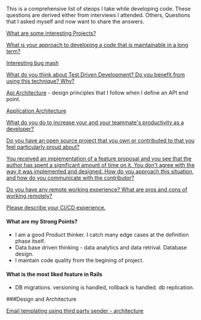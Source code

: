 This is a comprehensive list of steops I take while developing code. These questions are derived either from interviews I attended. Others, Questions that I asked myself and now want to share the answers.

[What are some interesting Projects?](what-are-some-interesting-projects.md)

[What is your approach to developing a code that is maintainable in a long term?](what-is-your-approach-to-developing-a-code-that-is-maintainable-in-a-long-term.md)

[Interesting bug mash](interesting-bug-mash.md)

[What do you think about Test Driven Development? Do you benefit from using this technique? Why?](
what-do-you-think-about-test-driven-development-do-you-benefit-from-using-this-technique-why.md)

[Api Architecture](api-architecture.md) - design principles that I follow when I define an API end point.

[Application Architecture](application-architecture.md)

[What do you do to increase your and your teammate's productivity as a developer?](what-do-you-do-to-increase-your-and-your-teammates-productivity-as-a-developer.md)


[Do you have an open source project that you own or contributed to that you feel particularly proud about?](open-source.md)

[You received an implementation of a feature proposal and you see that the author has spent a significant amount of time on it. You don't agree with the way it was implemented and designed. How do you approach this situation, and how do you communicate with the contributor?](team-collaboration.md)

[Do you have any remote working experience? What are pros and cons of working remotely?](remote-working.md)

[Please describe your CI/CD experience.](ci-cd.md)

#### What are my Strong Points?

- I am a good Product thinker. I catch many edge cases at the definition phase itself.
- Data base driven thinking - data analytics and data retrival. Database design.
- I maintain code quality from the begining of project.

#### What is the most liked feature in Rails

- DB migrations. versioning is handled, rollback is handled. db replication.

###Design and Architecture

[Email templating using third party sender - architecture](templating-architecture.md)
